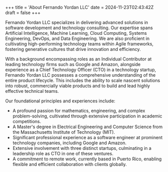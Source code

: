 +++
title = 'About Fernando Yordan LLC'
date = 2024-11-23T02:43:42Z
draft = false
+++

Fernando Yordan LLC specializes in delivering advanced solutions in software development and technology consulting. Our expertise spans Artificial Intelligence, Machine Learning, Cloud Computing, Systems Engineering, DevOps, and Data Engineering. We are also proficient in cultivating high-performing technology teams within Agile frameworks, fostering generative cultures that drive innovation and efficiency.

With a background encompassing roles as an Individual Contributor at leading technology firms such as Google and Amazon, alongside experience as a Chief Technology Officer (CTO) in a technology startup, Fernando Yordan LLC possesses a comprehensive understanding of the entire product lifecycle. This includes the ability to scale nascent solutions into robust, commercially viable products and to build and lead highly effective technical teams.

Our foundational principles and experiences include:

*   A profound passion for mathematics, engineering, and complex problem-solving, cultivated through extensive participation in academic competitions.
*   A Master's degree in Electrical Engineering and Computer Science from the Massachusetts Institute of Technology (MIT).
*   Significant professional experience as a software engineer at prominent technology companies, including Google and Amazon.
*   Extensive involvement with three distinct startups, culminating in a leadership role as CTO in one of these ventures.
*   A commitment to remote work, currently based in Puerto Rico, enabling flexible and efficient collaboration with clients globally.